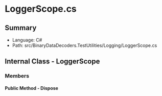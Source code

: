 ﻿# LoggerScope.cs

## Summary

* Language: C#
* Path: src/BinaryDataDecoders.TestUtilities/Logging/LoggerScope.cs

## Internal Class - LoggerScope

### Members

#### Public Method - Dispose


